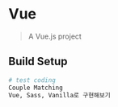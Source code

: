 # Vue

> A  Vue.js project

## Build Setup

``` bash
# test coding
Couple Matching
Vue, Sass, Vanilla로 구현해보기
```
